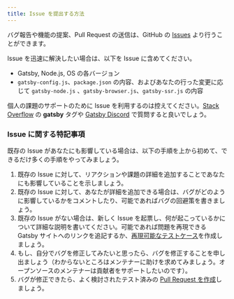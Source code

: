 ```yaml
---
title: Issue を提出する方法
---
```


バグ報告や機能の提案、Pull Request の送信は、GitHub の [Issues](https://github.com/gatsbyjs/gatsby/issues) より行うことができます。

Issue を迅速に解決したい場合は、以下を Issue に含めてください。

- Gatsby, Node.js, OS の各バージョン
- `gatsby-config.js`、`package.json` の内容、およびあなたの行った変更に応じて `gatsby-node.js` 、`gatsby-browser.js`、`gatsby-ssr.js` の内容

個人の課題のサポートのために Issue を利用するのは控えてください。[Stack Overflow](https://stackoverflow.com/questions/ask?tags=gatsby) の **gatsby** タグや [Gatsby Discord](https://gatsby.dev/discord) で質問すると良いでしょう。

### Issue に関する特記事項

既存の Issue があなたにも影響している場合は、以下の手順を上から初めて、できるだけ多くの手順をやってみましょう。

1. 既存の Issue に対して、リアクションや課題の詳細を追加することであなたにも影響していることを示しましょう。
2. 既存の Issue に対して、あなたが詳細を追加できる場合は、バグがどのように影響しているかをコメントしたり、可能であればバグの回避策を書きましょう。
3. 既存の Issue がない場合は、新しく Issue を起票し、何が起こっているかについて詳細な説明を書いてください。可能であれば問題を再現できる Gatsby サイトへのリンクを追記するか、[再現可能なテストケース](/contributing/how-to-make-a-reproducible-test-case/)を作成しましょう。
4. もし、自分でバグを修正してみたいと思ったら、バグを修正することを申し出ましょう（わからないところはメンテナーに助けを求めてみましょう。オープンソースのメンテナーは貢献者をサポートしたいのです）。
5. バグが修正できたら、よく検討されたテスト済みの [Pull Request を作成](/contributing/how-to-open-a-pull-request/)しましょう。
